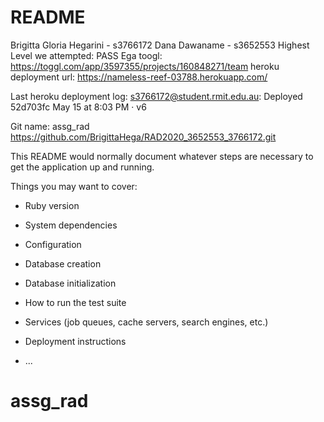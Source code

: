 # README

<!-- assginment -->

Brigitta Gloria Hegarini - s3766172
Dana Dawaname - s3652553
Highest Level we attempted: PASS
Ega toogl: https://toggl.com/app/3597355/projects/160848271/team
heroku deployment url: https://nameless-reef-03788.herokuapp.com/

Last heroku deployment log: 
s3766172@student.rmit.edu.au: Deployed 52d703fc
May 15 at 8:03 PM · v6

Git name: assg_rad
https://github.com/BrigittaHega/RAD2020_3652553_3766172.git




This README would normally document whatever steps are necessary to get the
application up and running.

Things you may want to cover:

* Ruby version

* System dependencies

* Configuration

* Database creation

* Database initialization

* How to run the test suite

* Services (job queues, cache servers, search engines, etc.)

* Deployment instructions

* ...
# assg_rad
